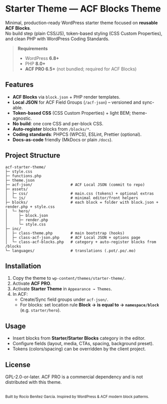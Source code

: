 # Starter Theme — ACF Blocks Theme

Minimal, production-ready WordPress starter theme focused on **reusable ACF Blocks**.  
No build step (plain CSS/JS), token-based styling (CSS Custom Properties), and clean PHP with WordPress Coding Standards.

> **Requirements**
>
> -   WordPress **6.8+**
> -   PHP **8.0+**
> -   **ACF PRO 6.5+** (not bundled; required for ACF Blocks)

## Features

-   **ACF Blocks** via `block.json` + PHP render templates.
-   **Local JSON** for ACF Field Groups (`/acf-json`) – versioned and sync-able.
-   **Token-based CSS** (CSS Custom Properties) + light BEM; theme-agnostic.
-   **No build**: one core CSS and per-block CSS.
-   **Auto-register** blocks from `/blocks/*`.
-   **Coding standards**: PHPCS (WPCS), ESLint, Prettier (optional).
-   **Docs-as-code** friendly (MkDocs or plain `/docs`).

## Project Structure

```
acf-starter-theme/
├─ style.css
├─ functions.php
├─ theme.json
├─ acf-json/                 # ACF Local JSON (commit to repo)
├─ assets/
│  ├─ css/                   # main.css (tokens) + optional extras
│  └─ js/                    # minimal editor/front helpers
├─ blocks/                   # each block = folder with block.json + render.php + style.css
│  └─ hero/
│     ├─ block.json
│     ├─ render.php
│     └─ style.css
├─ inc/
│  ├─ class-theme.php        # main bootstrap (hooks)
│  ├─ class-acf-json.php     # ACF Local JSON + options page
│  └─ class-acf-blocks.php   # category + auto-register blocks from /blocks
└─ languages/                # translations (.pot/.po/.mo)
```

## Installation

1. Copy the theme to `wp-content/themes/starter-theme/`.
2. Activate **ACF PRO**.
3. Activate **Starter Theme** in `Appearance → Themes`.
4. In ACF:
    - Create/Sync field groups under `acf-json/`.
    - For blocks: set location rule **Block → is equal to → `namespace/block`** (e.g. `starter/hero`).

## Usage

-   Insert blocks from **Starter/Starter Blocks** category in the editor.
-   Configure fields (layout, media, CTAs, spacing, background preset).
-   Tokens (colors/spacing) can be overridden by the client project.

## License

GPL-2.0-or-later.
ACF PRO is a commercial dependency and is not distributed with this theme.

<br>
<small>Built by Rocío Benítez García. Inspired by WordPress & ACF modern block patterns.<small>
